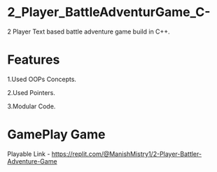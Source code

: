 # 2_Player_BattleAdventurGame_C-
2 Player Text based battle adventure game  build in C++.

 
# Features 
  1.Used OOPs Concepts.
  
  2.Used Pointers.
  
  3.Modular Code.
  
# GamePlay Game 
  Playable Link - https://replit.com/@ManishMistry1/2-Player-Battler-Adventure-Game
  
